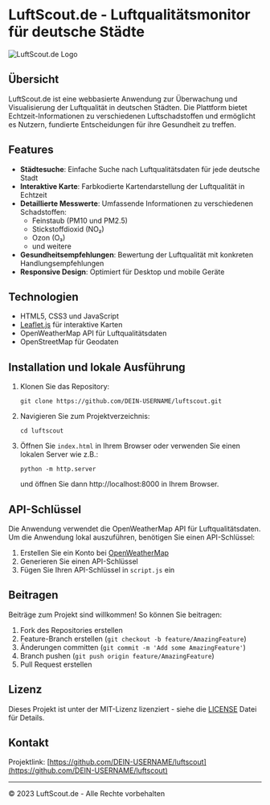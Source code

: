 # LuftScout.de - Luftqualitätsmonitor für deutsche Städte

![LuftScout.de Logo](https://via.placeholder.com/800x200?text=LuftScout.de)

## Übersicht

LuftScout.de ist eine webbasierte Anwendung zur Überwachung und Visualisierung der Luftqualität in deutschen Städten. Die Plattform bietet Echtzeit-Informationen zu verschiedenen Luftschadstoffen und ermöglicht es Nutzern, fundierte Entscheidungen für ihre Gesundheit zu treffen.

## Features

- **Städtesuche**: Einfache Suche nach Luftqualitätsdaten für jede deutsche Stadt
- **Interaktive Karte**: Farbkodierte Kartendarstellung der Luftqualität in Echtzeit
- **Detaillierte Messwerte**: Umfassende Informationen zu verschiedenen Schadstoffen:
  - Feinstaub (PM10 und PM2.5)
  - Stickstoffdioxid (NO₂)
  - Ozon (O₃)
  - und weitere
- **Gesundheitsempfehlungen**: Bewertung der Luftqualität mit konkreten Handlungsempfehlungen
- **Responsive Design**: Optimiert für Desktop und mobile Geräte

## Technologien

- HTML5, CSS3 und JavaScript
- [Leaflet.js](https://leafletjs.com/) für interaktive Karten
- OpenWeatherMap API für Luftqualitätsdaten
- OpenStreetMap für Geodaten

## Installation und lokale Ausführung

1. Klonen Sie das Repository:
   ```
   git clone https://github.com/DEIN-USERNAME/luftscout.git
   ```

2. Navigieren Sie zum Projektverzeichnis:
   ```
   cd luftscout
   ```

3. Öffnen Sie `index.html` in Ihrem Browser oder verwenden Sie einen lokalen Server wie z.B.:
   ```
   python -m http.server
   ```
   und öffnen Sie dann http://localhost:8000 in Ihrem Browser.

## API-Schlüssel

Die Anwendung verwendet die OpenWeatherMap API für Luftqualitätsdaten. Um die Anwendung lokal auszuführen, benötigen Sie einen API-Schlüssel:

1. Erstellen Sie ein Konto bei [OpenWeatherMap](https://openweathermap.org/)
2. Generieren Sie einen API-Schlüssel
3. Fügen Sie Ihren API-Schlüssel in `script.js` ein

## Beitragen

Beiträge zum Projekt sind willkommen! So können Sie beitragen:

1. Fork des Repositories erstellen
2. Feature-Branch erstellen (`git checkout -b feature/AmazingFeature`)
3. Änderungen committen (`git commit -m 'Add some AmazingFeature'`)
4. Branch pushen (`git push origin feature/AmazingFeature`)
5. Pull Request erstellen

## Lizenz

Dieses Projekt ist unter der MIT-Lizenz lizenziert - siehe die [LICENSE](LICENSE) Datei für Details.

## Kontakt

Projektlink: [https://github.com/DEIN-USERNAME/luftscout](https://github.com/DEIN-USERNAME/luftscout)

---

&copy; 2023 LuftScout.de - Alle Rechte vorbehalten
